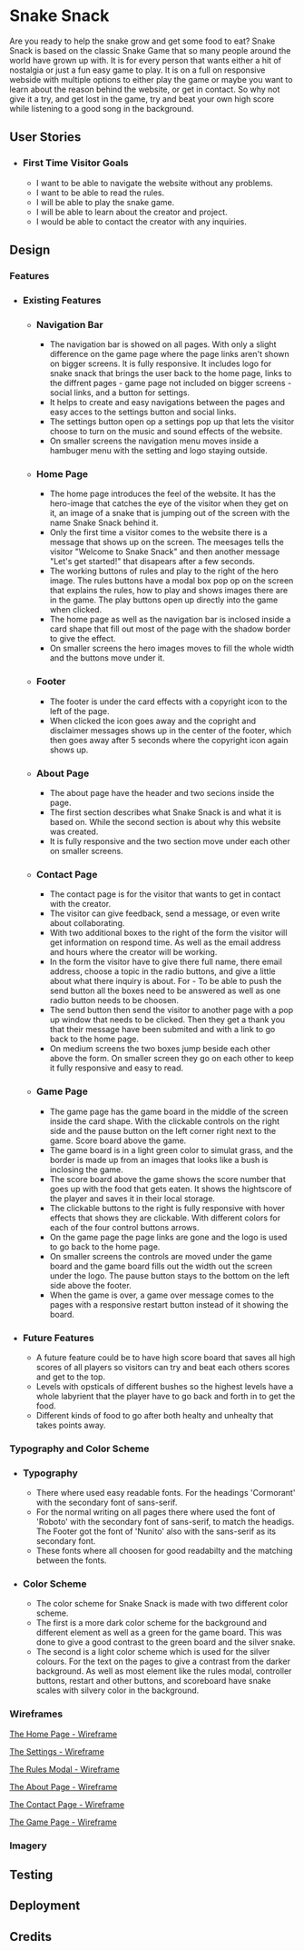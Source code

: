 # Snake Snack

Are you ready to help the snake grow and get some food to eat? 
Snake Snack is based on the classic Snake Game that so many people around the world have grown up with.
It is for every person that wants either a hit of nostalgia or just a fun easy game to play. It is on a full on responsive webside with multiple options to either play the game or maybe you want to learn about the reason behind the website, or get in contact. So why not give it a try, and get lost in the game, try and beat your own high score while listening to a good song in the background.

## __User Stories__

- ### First Time Visitor Goals

    - I want to be able to navigate the website without any problems.
    - I want to be able to read the rules.
    - I will be able to play the snake game.
    - I will be able to learn about the creator and project.
    - I would be able to contact the creator with any inquiries.

## __Design__

### __Features__

- ### Existing Features

  - ### Navigation Bar
    - The navigation bar is showed on all pages. With only a slight difference on the game page where the page links aren't shown on bigger screens. It is fully responsive. It includes logo for snake snack that brings the user back to the home page, links to the diffrent pages - game page not included on bigger screens - social links, and a button for settings. 
    - It helps to create and easy navigations between the pages and easy acces to the settings button and social links.
    - The settings button open op a settings pop up that lets the visitor choose to turn on the music and sound effects of the website.
    - On smaller screens the navigation menu moves inside a hambuger menu with the setting and logo staying outside.

  - ### Home Page
    - The home page introduces the feel of the website. It has the hero-image that catches the eye of the visitor when they get on it, an image of a snake that is jumping out of the screen with the name Snake Snack behind it. 
    - Only the first time a visitor comes to the website there is a message that shows up on the screen. The meesages tells the visitor "Welcome to Snake Snack" and then another message "Let's get started!" that disapears after a few seconds. 
    - The working buttons of rules and play to the right of the hero image. The rules buttons have a modal box pop op on the screen that explains the rules, how to play and shows images there are in the game. The play buttons open up directly into the game when clicked. 
    - The home page as well as the navigation bar is inclosed inside a card shape that fill out most of the page with the shadow border to give the effect.
    - On smaller screens the hero images moves to fill the whole width and the buttons move under it.

  - ### Footer
    - The footer is under the card effects with a copyright icon to the left of the page. 
    - When clicked the icon goes away and the copright and disclaimer messages shows up in the center of the footer, which then goes away after 5 seconds where the copyright icon again shows up.

  - ### About Page
    - The about page have the header and two secions inside the page.
    - The first section describes what Snake Snack is and what it is based on. While the second section is about why this website was created.
    - It is fully responsive and the two section move under each other on smaller screens. 

  - ### Contact Page
    - The contact page is for the visitor that wants to get in contact with the creator.
    - The visitor can give feedback, send a message, or even write about collaborating. 
    - With two additional boxes to the right of the form the visitor will get information on respond time. As well as the email address and hours where the creator will be working.
    - In the form the visitor have to give there full name, there email address, choose a topic in the radio buttons, and give a little about what there inquiry is about. For  - To be able to push the send button all the boxes need to be answered as well as one radio button needs to be choosen. 
    - The send button then send the visitor to another page with a pop up window that needs to be clicked. Then they get a thank you that their message have been submited and with a link to go back to the home page.
    - On medium screens the two boxes jump beside each other above the form. On smaller screen they go on each other to keep it fully responsive and easy to read.

  - ### Game Page
    - The game page has the game board in the middle of the screen inside the card shape. With the clickable controls on the right side and the pause button on the left corner right next to the game. Score board above the game.
    - The game board is in a light green color to simulat grass, and the border is made up from an images that looks like a bush is inclosing the game. 
    - The score board above the game shows the score number that goes up with the food that gets eaten. It shows the hightscore of the player and saves it in their local storage.
    - The clickable buttons to the right is fully responsive with hover effects that shows they are clickable. With different colors for each of the four control buttons arrows.
    - On the game page the page links are gone and the logo is used to go back to the home page. 
    - On smaller screens the controls are moved under the game board and the game board fills out the width out the screen under the logo. The pause button stays to the bottom on the left side above the footer. 
    - When the game is over, a game over message comes to the pages with a responsive restart button instead of it showing the board.

- ### Future Features
  - A future feature could be to have high score board that saves all high scores of all players so visitors can try and beat each others scores and get to the top.
  - Levels with opsticals of different bushes so the highest levels have a whole labyrient that the player have to go back and forth in to get the food.
  - Different kinds of food to go after both healty and unhealty that takes points away.  

### __Typography and Color Scheme__

- ### Typography
  - There where used easy readable fonts. For the headings 'Cormorant' with the secondary font of sans-serif.
  - For the normal writing on all pages there where used the font of 'Roboto' with the secondary font of sans-serif, to match the headigs. The Footer got the font of 'Nunito' also with the sans-serif as its secondary font.
  - These fonts where all choosen for good readabilty and the matching between the fonts.

- ### Color Scheme
  - The color scheme for Snake Snack is made with two different color scheme. 
  - The first is a more dark color scheme for the background and different element as well as a green for the game board. This was done to give a good contrast to the green board and the silver snake.
  - The second is a light color scheme which is used for the silver colours. For the text on the pages to give a contrast from the darker background. As well as most element like the rules modal, controller buttons, restart and other buttons, and scoreboard have snake scales with silvery color in the background.

### __Wireframes__

[The Home Page - Wireframe](./readmeimages/wireframes/homewireframes.png)

[The Settings - Wireframe](./readmeimages/wireframes/settingswireframes.png)

[The Rules Modal - Wireframe](./readmeimages/wireframes/ruleswireframes.png)

[The About Page - Wireframe](./readmeimages/wireframes/aboutwireframes.png)

[The Contact Page - Wireframe](./readmeimages/wireframes/contactwireframes.png)

[The Game Page - Wireframe](./readmeimages/wireframes/gamewireframes.png)

### __Imagery__

## __Testing__

## __Deployment__

## __Credits__